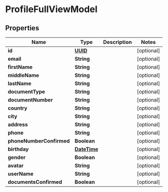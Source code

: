 
# ProfileFullViewModel

## Properties
Name | Type | Description | Notes
------------ | ------------- | ------------- | -------------
**id** | [**UUID**](UUID.md) |  |  [optional]
**email** | **String** |  |  [optional]
**firstName** | **String** |  |  [optional]
**middleName** | **String** |  |  [optional]
**lastName** | **String** |  |  [optional]
**documentType** | **String** |  |  [optional]
**documentNumber** | **String** |  |  [optional]
**country** | **String** |  |  [optional]
**city** | **String** |  |  [optional]
**address** | **String** |  |  [optional]
**phone** | **String** |  |  [optional]
**phoneNumberConfirmed** | **Boolean** |  |  [optional]
**birthday** | [**DateTime**](DateTime.md) |  |  [optional]
**gender** | **Boolean** |  |  [optional]
**avatar** | **String** |  |  [optional]
**userName** | **String** |  |  [optional]
**documentsConfirmed** | **Boolean** |  |  [optional]



